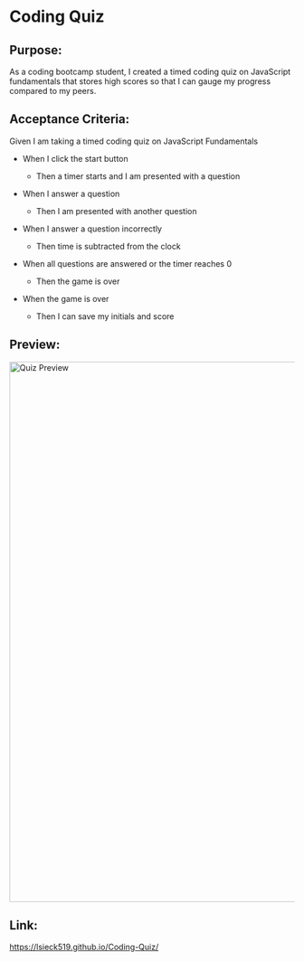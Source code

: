 # Coding Quiz

## Purpose:

As a coding bootcamp student, I created a timed coding quiz on JavaScript fundamentals that stores high scores so that I can gauge my progress compared to my peers.

## Acceptance Criteria:

Given I am taking a timed coding quiz on JavaScript Fundamentals

- When I click the start button
    - Then a timer starts and I am presented with a question

- When I answer a question
    - Then I am presented with another question

- When I answer a question incorrectly
    - Then time is subtracted from the clock

- When all questions are answered or the timer reaches 0
    - Then the game is over

- When the game is over
    - Then I can save my initials and score 

## Preview:

<img width="956" alt="Quiz Preview" src="https://user-images.githubusercontent.com/99048123/208530490-1844d961-7633-424c-8d14-1fc175dc6939.png">


## Link:

https://lsieck519.github.io/Coding-Quiz/